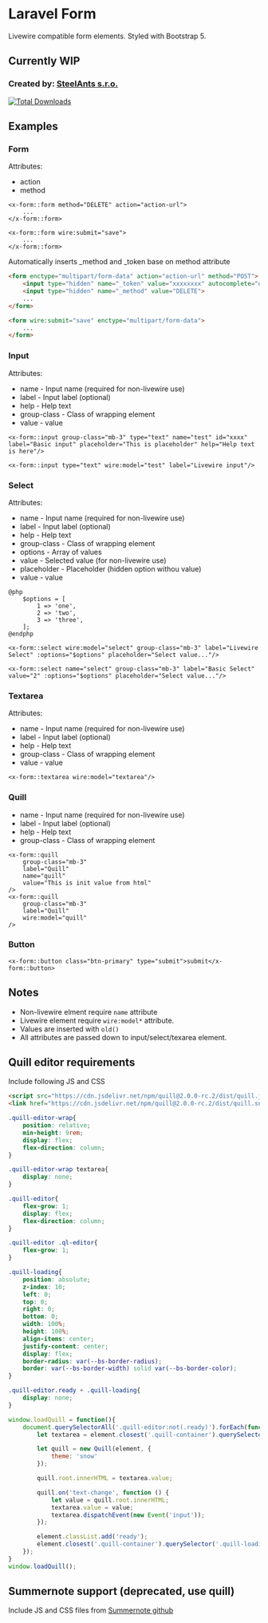 # Laravel Form

Livewire compatible form elements. Styled with Bootstrap 5.

## Currently WIP

### Created by: [SteelAnts s.r.o.](https://www.steelants.cz/)

[![Total Downloads](https://img.shields.io/packagist/dt/steelants/form.svg?style=flat-square)](https://packagist.org/packages/steelants/form)


## Examples

### Form
Attributes:
- action
- method
```blade
<x-form::form method="DELETE" action="action-url">
    ...
</x-form::form>    

<x-form::form wire:submit="save">
    ...
</x-form::form>   
```
Automatically inserts _method and _token base on method attribute
```html
<form enctype="multipart/form-data" action="action-url" method="POST">
    <input type="hidden" name="_token" value="xxxxxxxx" autocomplete="off">    
    <input type="hidden" name="_method" value="DELETE">
    ...
</form>

<form wire:submit="save" enctype="multipart/form-data">
    ...
</form>
```

### Input
Attributes:
- name - Input name (required for non-livewire use)
- label - Input label (optional) 
- help - Help text
- group-class - Class of wrapping element
- value - value

```blade
<x-form::input group-class="mb-3" type="text" name="test" id="xxxx" label="Basic input" placeholder="This is placeholder" help="Help text is here"/>

<x-form::input type="text" wire:model="test" label="Livewire input"/>
```

### Select
Attributes:
- name - Input name (required for non-livewire use)
- label - Input label (optional) 
- help - Help text
- group-class - Class of wrapping element
- options - Array of values
- value - Selected value (for non-livewire use)
- placeholder - Placeholder (hidden option withou value)
- value - value

```blade
@php
    $options = [
        1 => 'one',
        2 => 'two',
        3 => 'three',
    ];
@endphp

<x-form::select wire:model="select" group-class="mb-3" label="Livewire Select" :options="$options" placeholder="Select value..."/>

<x-form::select name="select" group-class="mb-3" label="Basic Select" value="2" :options="$options" placeholder="Select value..."/>

```

### Textarea
Attributes:
- name - Input name (required for non-livewire use)
- label - Input label (optional) 
- help - Help text
- group-class - Class of wrapping element
- value - value

```blade
<x-form::textarea wire:model="textarea"/>
```

### Quill
- name - Input name (required for non-livewire use)
- label - Input label (optional) 
- help - Help text
- group-class - Class of wrapping element

```blade
<x-form::quill
    group-class="mb-3"
    label="Quill"
    name="quill"
    value="This is init value from html"
/>
<x-form::quill 
    group-class="mb-3"
    label="Quill" 
    wire:model="quill" 
/>
```

### Button
```blade
<x-form::button class="btn-primary" type="submit">submit</x-form::button>
```

## Notes
- Non-livewire elment require `name` attribute
- Livewire element require `wire:model*` attribute. 
- Values are inserted with `old()`
- All attributes are passed down to input/select/texarea element. 

## Quill editor requirements
Include following JS and CSS
```html
<script src="https://cdn.jsdelivr.net/npm/quill@2.0.0-rc.2/dist/quill.js"></script>
<link href="https://cdn.jsdelivr.net/npm/quill@2.0.0-rc.2/dist/quill.snow.css" rel="stylesheet">
```

```css
.quill-editor-wrap{
    position: relative;
    min-height: 9rem;
    display: flex;
    flex-direction: column;
}

.quill-editor-wrap textarea{
    display: none;
}

.quill-editor{
    flex-grow: 1;
    display: flex;
    flex-direction: column;
}

.quill-editor .ql-editor{
    flex-grow: 1;
}

.quill-loading{
    position: absolute;
    z-index: 10;
    left: 0;
    top: 0;
    right: 0;
    bottom: 0;
    width: 100%;
    height: 100%;
    align-items: center;
    justify-content: center;
    display: flex;
    border-radius: var(--bs-border-radius);
    border: var(--bs-border-width) solid var(--bs-border-color);
}

.quill-editor.ready + .quill-loading{
    display: none;
}
```

```js
window.loadQuill = function(){
    document.querySelectorAll('.quill-editor:not(.ready)').forEach(function(element){
        let textarea = element.closest('.quill-container').querySelector('.quill-textarea');

        let quill = new Quill(element, {
            theme: 'snow'
        });

        quill.root.innerHTML = textarea.value;

        quill.on('text-change', function () {
            let value = quill.root.innerHTML;
            textarea.value = value;
            textarea.dispatchEvent(new Event('input'));
        });

        element.classList.add('ready');
        element.closest('.quill-container').querySelector('.quill-loading').remove();
    });
}
window.loadQuill();
```

## Summernote support (deprecated, use quill)
Include JS and CSS files from [Summernote github](https://github.com/summernote/summernote/)
